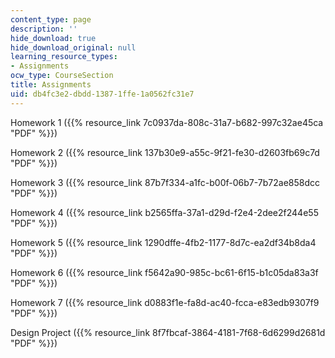 ```yaml
---
content_type: page
description: ''
hide_download: true
hide_download_original: null
learning_resource_types:
- Assignments
ocw_type: CourseSection
title: Assignments
uid: db4fc3e2-dbdd-1387-1ffe-1a0562fc31e7
---
```


Homework 1 ({{% resource_link 7c0937da-808c-31a7-b682-997c32ae45ca "PDF" %}})

Homework 2 ({{% resource_link 137b30e9-a55c-9f21-fe30-d2603fb69c7d "PDF" %}})

Homework 3 ({{% resource_link 87b7f334-a1fc-b00f-06b7-7b72ae858dcc "PDF" %}})

Homework 4 ({{% resource_link b2565ffa-37a1-d29d-f2e4-2dee2f244e55 "PDF" %}})

Homework 5 ({{% resource_link 1290dffe-4fb2-1177-8d7c-ea2df34b8da4 "PDF" %}})

Homework 6 ({{% resource_link f5642a90-985c-bc61-6f15-b1c05da83a3f "PDF" %}})

Homework 7 ({{% resource_link d0883f1e-fa8d-ac40-fcca-e83edb9307f9 "PDF" %}})

Design Project ({{% resource_link 8f7fbcaf-3864-4181-7f68-6d6299d2681d "PDF" %}})